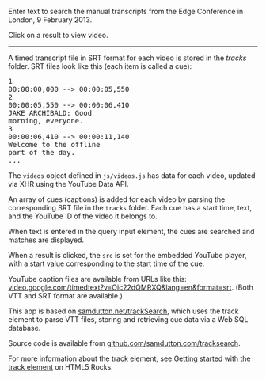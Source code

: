 <p>Enter text to search the manual transcripts from the Edge Conference in London, 9 February 2013.</p>
  <p style="border-bottom: 1px solid #444; padding: 0 0 1em 0;">Click on a result to view video.</p>
  <p>A timed transcript file in SRT format for each video is stored in the <em>tracks</em> folder. SRT files look like this (each item is called a cue): </p>
  <pre>1
00:00:00,000 --> 00:00:05,550
2
00:00:05,550 --> 00:00:06,410
JAKE ARCHIBALD: Good
morning, everyone.
3
00:00:06,410 --> 00:00:11,140
Welcome to the offline
part of the day.
...</pre>
  <p>The <code>videos</code> object defined in <code>js/videos.js</code> has data for each video, updated via XHR using the YouTube Data API.</p>
  <p>An array of cues (captions) is added for each video by parsing the corresponding SRT file in the <code>tracks</code> folder. Each cue has a start time, text, and the YouTube ID of the video it belongs to.</p>
  <p>When text is entered in the query input element, the cues are searched and matches are displayed.</p>
  <p>When a result is clicked, the <code>src</code> is set for the embedded YouTube player, with a start value corresponding to the start time of the cue.</p>
  <p>YouTube caption files are available from URLs like this: <a href="http://video.google.com/timedtext?v=Oic22dQMRXQ&lang=en&format=srt" title="SRT file for EdgeConf offline video">video.google.com/timedtext?v=Oic22dQMRXQ&lang=en&format=srt</a>. (Both VTT and SRT format are available.)</p>
  <p>This app is based on <a href="samdutton.net/trackSearch" title="Chrome video search">samdutton.net/trackSearch</a>, which uses the track element to parse VTT files, storing and retrieving cue data via a Web SQL database.</p>
  <p>Source code is available from <a href = "https://github.com/samdutton/edgesearch">github.com/samdutton.com/tracksearch</a>.</p>
  <p>For more information about the track element, see <a href="http://www.html5rocks.com/en/tutorials/track/basics/" title="Getting started with the track element on HTML5 Rocks">Getting started with the track element</a> on HTML5 Rocks.</p>
